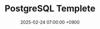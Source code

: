 ---
layout: post
title:  "PostgreSQL Templete"
date:   2025-02-24 07:00:00 +0900
categories: PostgreSQL
published: false
---